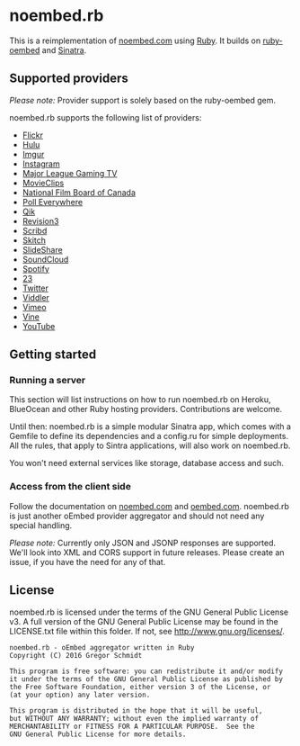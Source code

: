 noembed.rb
==========

This is a reimplementation of [noembed.com](https://noembed.com/) using
[Ruby](https://ruby-lang.org). It builds on
[ruby-oembed](https://github.com/judofyr/ruby-oembed) and
[Sinatra](http://www.sinatrarb.com/).


Supported providers
-------------------

*Please note:* Provider support is solely based on the ruby-oembed gem.

noembed.rb supports the following list of providers:

  * [Flickr](https://flickr.com/)
  * [Hulu](http://www.hulu.com/)
  * [Imgur](https://imgur.com/)
  * [Instagram](https://www.instagram.com/)
  * [Major League Gaming TV](http://tv.majorleaguegaming.com/)
  * [MovieClips](http://www.movieclips.com/)
  * [National Film Board of Canada](https://www.nfb.ca/)
  * [Poll Everywhere](https://www.polleverywhere.com/)
  * [Qik](https://www.skype.com/en/qik/)
  * [Revision3](https://revision3.com/)
  * [Scribd](https://www.scribd.com/)
  * [Skitch](https://evernote.com/skitch/)
  * [SlideShare](http://www.slideshare.net/)
  * [SoundCloud](https://soundcloud.com/)
  * [Spotify](https://www.spotify.com/)
  * [23](http://23hq.com/)
  * [Twitter](https://twitter.com/)
  * [Viddler](http://www.viddler.com/)
  * [Vimeo](https://vimeo.com/)
  * [Vine](https://vine.co/)
  * [YouTube](https://youtube.com/)


Getting started
---------------

### Running a server

This section will list instructions on how to run noembed.rb on Heroku,
BlueOcean and other Ruby hosting providers. Contributions are welcome.

Until then: noembed.rb is a simple modular Sinatra app, which comes with a
Gemfile to define its dependencies and a config.ru for simple deployments. All
the rules, that apply to Sintra applications, will also work on noembed.rb.

You won't need external services like storage, database access and such.


### Access from the client side

Follow the documentation on [noembed.com](https://www.noembed.com) and
[oembed.com](https://www.oembed.com). noembed.rb is just another oEmbed provider
aggregator and should not need any special handling.

*Please note:* Currently only JSON and JSONP responses are supported. We'll look
into XML and CORS support in future releases. Please create an issue, if you
have the need for any of that.


License
-------

noembed.rb is licensed under the terms of the GNU General Public License v3.  A
full version of the GNU General Public License may be found in the LICENSE.txt
file within this folder. If not, see http://www.gnu.org/licenses/.


    noembed.rb - oEmbed aggregator written in Ruby
    Copyright (C) 2016 Gregor Schmidt

    This program is free software: you can redistribute it and/or modify
    it under the terms of the GNU General Public License as published by
    the Free Software Foundation, either version 3 of the License, or
    (at your option) any later version.

    This program is distributed in the hope that it will be useful,
    but WITHOUT ANY WARRANTY; without even the implied warranty of
    MERCHANTABILITY or FITNESS FOR A PARTICULAR PURPOSE.  See the
    GNU General Public License for more details.

